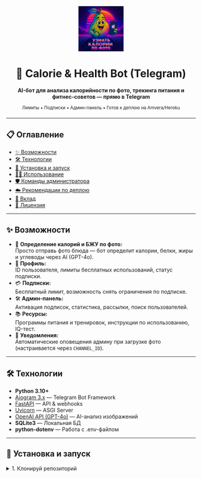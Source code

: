 <div align="center">
  <img src="img/photocall.png" alt="Calorie Bot" width="120"/>
  <h1>🍏 Calorie & Health Bot (Telegram)</h1>
  <p><b>AI-бот для анализа калорийности по фото, трекинга питания и фитнес-советов — прямо в Telegram</b></p>
  <sup>Лимиты • Подписки • Админ-панель • Готов к деплою на Amvera/Heroku</sup>
</div>

---

## 📋 Оглавление

- [✨ Возможности](#-возможности)
- [🛠️ Технологии](#️-технологии)
- [🚀 Установка и запуск](#-установка-и-запуск)
- [👨‍💻 Использование](#-использование)
- [🛡 Команды администратора](#-команды-администратора)
- [☁️ Рекомендации по деплою](#️-рекомендации-по-деплою)
- [🤝 Вклад](#-вклад)
- [📄 Лицензия](#-лицензия)

---

## ✨ Возможности

- 📸 **Определение калорий и БЖУ по фото:**  
  Просто отправь фото блюда — бот определит калории, белки, жиры и углеводы через AI (GPT-4o).
- 👤 **Профиль:**  
  ID пользователя, лимиты бесплатных использований, статус подписки.
- 💳 **Подписки:**  
  Бесплатный лимит, возможность снять ограничения по подписке.
- 🛠 **Админ-панель:**  
  Активация подписок, статистика, рассылки, поиск пользователей.
- 📚 **Ресурсы:**  
  Программы питания и тренировок, инструкции по использованию, IQ-тест.
- 🔔 **Уведомления:**  
  Автоматические оповещения админу при загрузке фото (настраивается через `CHANNEL_ID`).

---

## 🛠️ Технологии

- **Python 3.10+**
- [Aiogram 3.x](https://docs.aiogram.dev/en/latest/) — Telegram Bot Framework  
- [FastAPI](https://fastapi.tiangolo.com/) — API & webhooks  
- [Uvicorn](https://www.uvicorn.org/) — ASGI Server  
- [OpenAI API (GPT-4o)](https://platform.openai.com/) — AI-анализ изображений  
- **SQLite3** — Локальная БД  
- **python-dotenv** — Работа с .env-файлом

---

## 🚀 Установка и запуск

<details>
<summary>1. Клонируй репозиторий</summary>

```bash
git clone https://github.com/ВАШ_ПОЛЬЗОВАТЕЛЬ/ВАШ_РЕПОЗИТОРИЙ.git
cd ВАШ_РЕПОЗИТОРИЙ
